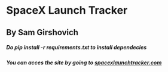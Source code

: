 # SpaceX Launch Tracker
## By Sam Girshovich

##### Do pip install -r requirements.txt to install dependecies
##### You can acces the site by going to [spacexlaunchtracker.com](http://spacexlaunchtracker.com)
